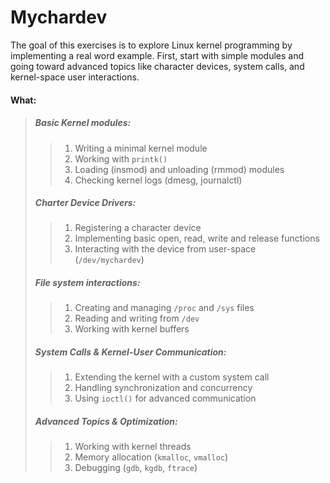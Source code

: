 # Mychardev
The goal of this exercises is to explore Linux kernel programming by implementing a real word example. First, start with simple modules and going toward advanced topics like character devices, system calls, and kernel-space user interactions.

#### What:
> ##### Basic Kernel modules:
>> 1. Writing a minimal kernel module
>> 2. Working with `printk()`
>> 3. Loading (insmod) and unloading (rmmod) modules
>> 4. Checking kernel logs (dmesg, journalctl)
> ##### Charter Device Drivers:
>> 1. Registering a character device
>> 2. Implementing basic open, read, write and release functions
>> 3. Interacting with the device from user-space (`/dev/mychardev`)
> ##### File system interactions:
>> 1. Creating and managing `/proc` and `/sys` files
>> 2. Reading and writing from `/dev`
>> 3. Working with kernel buffers
> ##### System Calls & Kernel-User Communication:
>> 1. Extending the kernel with a custom system call
>> 2. Handling synchronization and concurrency
>> 3. Using `ioctl()` for advanced communication
> ##### Advanced Topics & Optimization:
>> 1. Working with kernel threads
>> 2. Memory allocation (`kmalloc`, `vmalloc`)
>> 3. Debugging (`gdb`, `kgdb`, `ftrace`)

